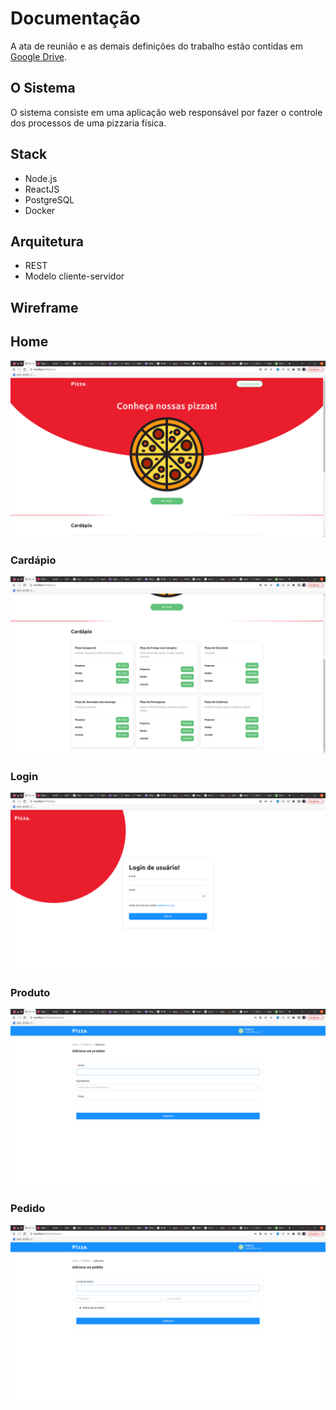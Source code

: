 # Documentação

A ata de reunião e as demais definições do trabalho estão contidas em [Google Drive](https://drive.google.com/drive/folders/1vR1Md7HGxVyaCIBAnwARQsuXkKQf2f4S?usp=sharing).

## O Sistema

O sistema consiste em uma aplicação web responsável por fazer o controle dos processos de uma pizzaria física.

## Stack

- Node.js
- ReactJS
- PostgreSQL
- Docker

## Arquitetura

- REST
- Modelo cliente-servidor

## Wireframe

## Home
![Home](wireframe/home.png "Home")

### Cardápio
![Cardápio](wireframe/menu.png "Cardápio")

### Login
![Login](wireframe/login.png "Login")

### Produto
![Produto](wireframe/product.png "Produto")

### Pedido
![Pedido](wireframe/order.png "Pedido")
